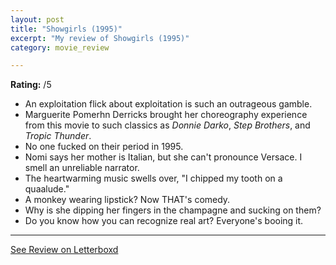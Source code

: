 ```yaml
---
layout: post
title: "Showgirls (1995)"
excerpt: "My review of Showgirls (1995)"
category: movie_review

---
```


**Rating:** /5

* An exploitation flick about exploitation is such an outrageous gamble.
* Marguerite Pomerhn Derricks brought her choreography experience from this movie to such classics as <i>Donnie Darko</i>, <i>Step Brothers</i>, and <i>Tropic Thunder</i>.
* No one fucked on their period in 1995.
* Nomi says her mother is Italian, but she can't pronounce Versace. I smell an unreliable narrator.
* The heartwarming music swells over, "I chipped my tooth on a quaalude."
* A monkey wearing lipstick? Now THAT's comedy.
* Why is she dipping her fingers in the champagne and sucking on them?
* Do you know how you can recognize real art? Everyone's booing it.

<hr>

[See Review on Letterboxd](https://boxd.it/8jJgXj)
